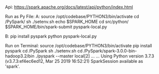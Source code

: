 Api:
https://spark.apache.org/docs/latest/api/python/index.html

Run as Py File:
A:
source /opt/codebase/PYTHON3/bin/activate 
cd <your-path>/PySpark/
sh ./setenv.sh
echo $SPARK_HOME
cd src/python/
$SPARK_HOME/bin/spark-submit pyspark-local.py

B:
pip install pyspark
python pyspark-local.py

Run on Terminal:
source /opt/codebase/PYTHON3/bin/activate
pip install pyspark
cd <your-path>/PySpark
sh ./setenv.sh
cd <your-path>/PySpark/spark-3.0.0-bin-hadoop3.2/bin
./pyspark --master local[2]
...
...
Using Python version 3.7.3 (v3.7.3:ef4ec6ed12, Mar 25 2019 16:52:21)
SparkSession available as 'spark'.